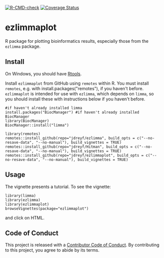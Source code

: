<!-- badges: start -->
[![R-CMD-check](https://github.com/jdreyf/ezlimmaplot/actions/workflows/R-CMD-check.yaml/badge.svg)](https://github.com/jdreyf/ezlimmaplot/actions/workflows/R-CMD-check.yaml)
[![Coverage Status](https://img.shields.io/codecov/c/github/jdreyf/ezlimmaplot/master.svg)](https://codecov.io/github/jdreyf/ezlimmaplot?branch=master)
<!-- badges: end -->

# ezlimmaplot
R package for plotting bioinformatics results, especially those from the `ezlimma` package.

## Install
On Windows, you should have [Rtools](https://cran.r-project.org/bin/windows/Rtools/).

Install `ezlimmaplot` from GitHub using `remotes`  within R. You must install `remotes`, e.g. with install.packages("remotes"), if you haven't before. `ezlimmaplot` is intended for use with `ezlimma`, which depends on `limma`, so you should install these with instructions below if you haven't before.
```
#if haven't already installed limma
install.packages("BiocManager") #if haven't already installed BiocManager
library(BiocManager)
BiocManager::install("limma")

library(remotes)
remotes::install_github(repo="jdreyf/ezlimma", build_opts = c("--no-resave-data", "--no-manual"), build_vignettes = TRUE)
remotes::install_github(repo="jdreyf/Hitman", build_opts = c("--no-resave-data", "--no-manual"), build_vignettes = TRUE)
remotes::install_github(repo="jdreyf/ezlimmaplot", build_opts = c("--no-resave-data", "--no-manual"), build_vignettes = TRUE)
```

## Usage
The vignette presents a tutorial. To see the vignette:
```
library(limma)
library(ezlimma)
library(ezlimmaplot)
browseVignettes(package="ezlimmaplot")
```
and click on HTML.

## Code of Conduct
This project is released with a [Contributor Code of Conduct](CODE_OF_CONDUCT.md). By contributing to this project, you agree to abide by its terms.
